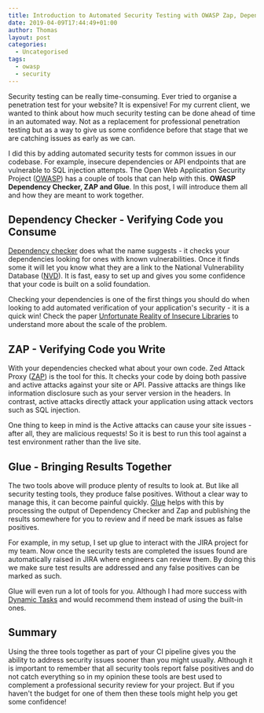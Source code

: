 ```yaml
---
title: Introduction to Automated Security Testing with OWASP Zap, Dependency Checker and Glue.
date: 2019-04-09T17:44:49+01:00
author: Thomas
layout: post
categories:
  - Uncategorised
tags:
  - owasp
  - security
---
```

Security testing can be really time-consuming. Ever tried to organise a penetration test for your website? It is expensive! For my current client, we wanted to think about how much security testing can be done ahead of time in an automated way. Not as a replacement for professional penetration testing but as a way to give us some confidence before that stage that we are catching issues as early as we can.

I did this by adding automated security tests for common issues in our codebase. For example, insecure dependencies or API endpoints that are vulnerable to SQL injection attempts. The Open Web Application Security Project (<a rel="noreferrer noopener" aria-label=" (opens in a new tab)" href="https://www.owasp.org/index.php/Main_Page" target="_blank">OWASP</a>) has a couple of tools that can help with this. **OWASP Dependency Checker, ZAP and Glue**. In this post, I will introduce them all and how they are meant to work together.

## Dependency Checker - Verifying Code you Consume

<a href="https://www.owasp.org/index.php/OWASP_Dependency_Check" target="_blank" rel="noreferrer noopener" aria-label=" (opens in a new tab)">Dependency checker</a> does what the name suggests - it checks your dependencies looking for ones with known vulnerabilities. Once it finds some it will let you know what they are a link to the National Vulnerability Database (<a rel="noreferrer noopener" aria-label=" (opens in a new tab)" href="https://nvd.nist.gov/" target="_blank">NVD</a>). It is fast, easy to set up and gives you some confidence that your code is built on a solid foundation.

Checking your dependencies is one of the first things you should do when looking to add automated verification of your application's security - it is a quick win! Check the paper <a href="https://cdn2.hubspot.net/hub/203759/file-1100864196-pdf/docs/Contrast_-_Insecure_Libraries_2014.pdf" target="_blank" rel="noreferrer noopener" aria-label=" (opens in a new tab)">Unfortunate Reality of Insecure Libraries</a> to understand more about the scale of the problem.

## ZAP - Verifying Code you Write

With your dependencies checked what about your own code. Zed Attack Proxy (<a rel="noreferrer noopener" aria-label=" (opens in a new tab)" href="https://www.owasp.org/index.php/OWASP_Zed_Attack_Proxy_Project" target="_blank">ZAP</a>) is the tool for this. It checks your code by doing both passive and active attacks against your site or API. Passive attacks are things like information disclosure such as your server version in the headers. In contrast, active attacks directly attack your application using attack vectors such as SQL injection.

One thing to keep in mind is the Active attacks can cause your site issues - after all, they are malicious requests! So it is best to run this tool against a test environment rather than the live site.

## Glue - Bringing Results Together

The two tools above will produce plenty of results to look at. But like all security testing tools, they produce false positives. Without a clear way to manage this, it can become painful quickly. <a rel="noreferrer noopener" aria-label=" (opens in a new tab)" href="https://www.owasp.org/index.php/OWASP_Glue_Tool_Project" target="_blank">Glue</a> helps with this by processing the output of Dependency Checker and Zap and publishing the results somewhere for you to review and if need be mark issues as false positives.

For example, in my setup, I set up glue to interact with the JIRA project for my team. Now once the security tests are completed the issues found are automatically raised in JIRA where engineers can review them. By doing this we make sure test results are addressed and any false positives can be marked as such.

Glue will even run a lot of tools for you. Although I had more success with [Dynamic Tasks](https://github.com/OWASP/glue/blob/master/docs/dynamic_task.md) and would recommend them instead of using the built-in ones. 

## Summary

Using the three tools together as part of your CI pipeline gives you the ability to address security issues sooner than you might usually. Although it is important to remember that all security tools report false positives and do not catch everything so in my opinion these tools are best used to complement a professional security review for your project. But if you haven't the budget for one of them then these tools might help you get some confidence!